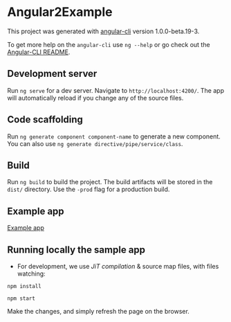 # Angular2Example

This project was generated with [angular-cli](https://github.com/angular/angular-cli) version 1.0.0-beta.19-3.

To get more help on the `angular-cli` use `ng --help` or go check out the [Angular-CLI README](https://github.com/angular/angular-cli/blob/master/README.md).

## Development server
Run `ng serve` for a dev server. Navigate to `http://localhost:4200/`. The app will automatically reload if you change any of the source files.

## Code scaffolding

Run `ng generate component component-name` to generate a new component. You can also use `ng generate directive/pipe/service/class`.

## Build

Run `ng build` to build the project. The build artifacts will be stored in the `dist/` directory. Use the `-prod` flag for a production build.


## Example app
[Example app](http://rco-angular2.azurewebsites.net/) 


## Running locally the sample app
- For development, we use _JiT compilation_ & source map files, with files watching:
```Shell
npm install

npm start
```
Make the changes, and simply refresh the page on the browser.
